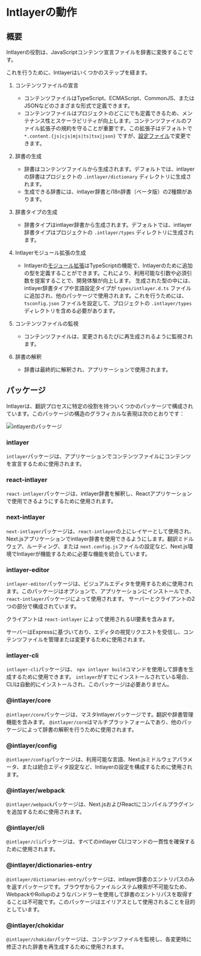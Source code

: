 # Intlayerの動作

## 概要

Intlayerの役割は、JavaScriptコンテンツ宣言ファイルを辞書に変換することです。

これを行うために、Intlayerはいくつかのステップを経ます。

1. コンテンツファイルの宣言

   - コンテンツファイルはTypeScript、ECMAScript、CommonJS、またはJSONなどのさまざまな形式で定義できます。
   - コンテンツファイルはプロジェクトのどこにでも定義できるため、メンテナンス性とスケーラビリティが向上します。コンテンツファイルのファイル拡張子の規約を守ることが重要です。この拡張子はデフォルトで `*.content.{js|cjs|mjs|ts|tsx|json}` ですが、[設定ファイル](https://github.com/aymericzip/intlayer/blob/main/docs/ja/configuration.md)で変更できます。

2. 辞書の生成

   - 辞書はコンテンツファイルから生成されます。デフォルトでは、intlayerの辞書はプロジェクトの `.intlayer/dictionary` ディレクトリに生成されます。
   - 生成できる辞書には、intlayer辞書とi18n辞書（ベータ版）の2種類があります。

3. 辞書タイプの生成

   - 辞書タイプはintlayer辞書から生成されます。デフォルトでは、intlayer辞書タイプはプロジェクトの `.intlayer/types` ディレクトリに生成されます。

4. Intlayerモジュール拡張の生成

   - Intlayerの[モジュール拡張](https://www.typescriptlang.org/docs/handbook/declaration-merging.html)はTypeScriptの機能で、Intlayerのために追加の型を定義することができます。これにより、利用可能な引数や必須引数を提案することで、開発体験が向上します。
     生成された型の中には、intlayer辞書タイプや言語設定タイプが `types/intlayer.d.ts` ファイルに追加され、他のパッケージで使用されます。これを行うためには、 `tsconfig.json` ファイルを設定して、プロジェクトの `.intlayer/types` ディレクトリを含める必要があります。

5. コンテンツファイルの監視

   - コンテンツファイルは、変更されるたびに再生成されるように監視されます。

6. 辞書の解釈
   - 辞書は最終的に解釈され、アプリケーションで使用されます。

## パッケージ

Intlayerは、翻訳プロセスに特定の役割を持ついくつかのパッケージで構成されています。このパッケージの構造のグラフィカルな表現は次のとおりです：

![intlayerのパッケージ](https://github.com/aymericzip/intlayer/blob/main/docs/assets/packages_dependency_graph.svg)

### intlayer

`intlayer`パッケージは、アプリケーションでコンテンツファイルにコンテンツを宣言するために使用されます。

### react-intlayer

`react-intlayer`パッケージは、intlayer辞書を解釈し、Reactアプリケーションで使用できるようにするために使用されます。

### next-intlayer

`next-intlayer`パッケージは、`react-intlayer`の上にレイヤーとして使用され、Next.jsアプリケーションでintlayer辞書を使用できるようにします。翻訳ミドルウェア、ルーティング、または `next.config.js`ファイルの設定など、Next.js環境でIntlayerが機能するために必要な機能を統合しています。

### intlayer-editor

`intlayer-editor`パッケージは、ビジュアルエディタを使用するために使用されます。このパッケージはオプションで、アプリケーションにインストールでき、`react-intlayer`パッケージによって使用されます。
サーバーとクライアントの2つの部分で構成されています。

クライアントは `react-intlayer` によって使用されるUI要素を含みます。

サーバーはExpressに基づいており、エディタの視覚リクエストを受信し、コンテンツファイルを管理または変更するために使用されます。

### intlayer-cli

`intlayer-cli`パッケージは、 `npx intlayer build`コマンドを使用して辞書を生成するために使用できます。 `intlayer`がすでにインストールされている場合、CLIは自動的にインストールされ、このパッケージは必要ありません。

### @intlayer/core

`@intlayer/core`パッケージは、マスタIntlayerパッケージです。翻訳や辞書管理機能を含みます。 `@intlayer/core`はマルチプラットフォームであり、他のパッケージによって辞書の解釈を行うために使用されます。

### @intlayer/config

`@intlayer/config`パッケージは、利用可能な言語、Next.jsミドルウェアパラメータ、または統合エディタ設定など、Intlayerの設定を構成するために使用されます。

### @intlayer/webpack

`@intlayer/webpack`パッケージは、Next.jsおよびReactにコンパイルプラグインを追加するために使用されます。

### @intlayer/cli

`@intlayer/cli`パッケージは、すべてのintlayer CLIコマンドの一貫性を確保するために使用されます。

### @intlayer/dictionaries-entry

`@intlayer/dictionaries-entry`パッケージは、intlayer辞書のエントリパスのみを返すパッケージです。ブラウザからファイルシステム検索が不可能なため、WebpackやRollupのようなバンドラーを使用して辞書のエントリパスを取得することは不可能です。このパッケージはエイリアスとして使用されることを目的としています。

### @intlayer/chokidar

`@intlayer/chokidar`パッケージは、コンテンツファイルを監視し、各変更時に修正された辞書を再生成するために使用されます。
